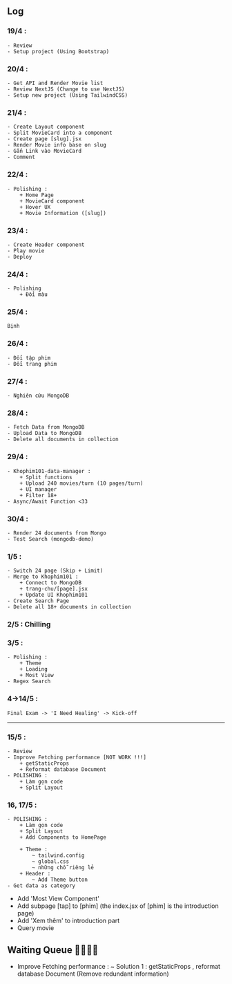 ## Log
### 19/4 :
    - Review
    - Setup project (Using Bootstrap)

### 20/4 :
    - Get API and Render Movie list
    - Review NextJS (Change to use NextJS)
    - Setup new project (Using TailwindCSS)

### 21/4 :
    - Create Layout component
    - Split MovieCard into a component
    - Create page [slug].jsx
    - Render Movie info base on slug
    - Gắn Link vào MovieCard
    - Comment

### 22/4 :
    - Polishing :
        + Home Page
        + MovieCard component
        + Hover UX
        + Movie Information ([slug])
        
### 23/4 :
    - Create Header component
    - Play movie
    - Deploy

### 24/4 :
    - Polishing
        + Đổi màu

### 25/4 :
    Bịnh

### 26/4 :
    - Đổi tập phim
    - Đổi trang phim

### 27/4 :
    - Nghiên cứu MongoDB

### 28/4 :
    - Fetch Data from MongoDB
    - Upload Data to MongoDB
    - Delete all documents in collection

### 29/4 :
    - Khophim101-data-manager :
        + Split functions
        + Upload 240 movies/turn (10 pages/turn)
        + UI manager
        + Filter 18+
    - Async/Await Function <33

### 30/4 :
    - Render 24 documents from Mongo
    - Test Search (mongodb-demo)

### 1/5 :
    - Switch 24 page (Skip + Limit)
    - Merge to Khophim101 :
        + Connect to MongoDB
        + trang-chu/[page].jsx
        + Update UI Khophim101
    - Create Search Page
    - Delete all 18+ documents in collection

### 2/5 : Chilling

### 3/5 :
    - Polishing :
        + Theme
        + Loading
        + Most View
    - Regex Search

### 4->14/5 :
    Final Exam -> 'I Need Healing' -> Kick-off

---

### 15/5 :
    - Review
    - Improve Fetching performance [NOT WORK !!!]
        + getStaticProps
        + Reformat database Document
    - POLISHING :
        + Làm gọn code
        + Split Layout

### 16, 17/5 :
    - POLISHING :
        + Làm gọn code
        + Split Layout
        + Add Components to HomePage

        + Theme :
            ~ tailwind.config
            ~ global.css
            ~ những chỗ riêng lẻ
        + Header :
            ~ Add Theme button
    - Get data as category



- Add 'Most View Component'
- Add subpage [tap] to [phim]
  (the index.jsx of [phim] is the introduction page)
- Add 'Xem thêm' to introduction part
- Query movie

## Waiting Queue 🤌🤧🐢🥰
+ Improve Fetching performance :
    ~ Solution 1 : getStaticProps , reformat database Document (Remove redundant information)

